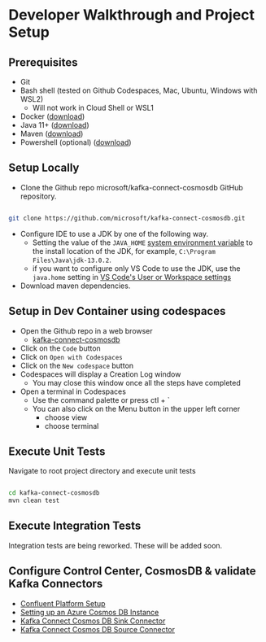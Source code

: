 # Developer Walkthrough and Project Setup

## Prerequisites

- Git
- Bash shell (tested on Github Codespaces, Mac, Ubuntu, Windows with WSL2)
  - Will not work in Cloud Shell or WSL1
- Docker ([download](https://www.docker.com/products/docker-desktop))
- Java 11+ ([download](https://www.oracle.com/java/technologies/javase-jdk11-downloads.html))
- Maven ([download](https://maven.apache.org/download.cgi))
- Powershell (optional) ([download](https://docs.microsoft.com/en-us/powershell/scripting/install/installing-powershell))

## Setup Locally

- Clone the Github repo microsoft/kafka-connect-cosmosdb GitHub repository.
  
```bash

git clone https://github.com/microsoft/kafka-connect-cosmosdb.git

```

- Configure IDE to use a JDK by one of the following way.
  - Setting the value of the `JAVA_HOME` [system environment variable](https://docs.oracle.com/cd/E19182-01/821-0917/inst_jdk_javahome_t/index.html) to the install location of the JDK, for example, `C:\Program Files\Java\jdk-13.0.2`.
  - if you want to configure only VS Code to use the JDK, use the `java.home` setting in [VS Code's User or Workspace settings](https://code.visualstudio.com/docs/getstarted/settings)
- Download maven dependencies.

## Setup in Dev Container using codespaces

- Open the Github repo in a web browser
  - [kafka-connect-cosmosdb](https://github.com/microsoft/kafka-connect-cosmosdb)
- Click on the `Code` button
- Click on `Open with Codespaces`
- Click on the `New codespace` button
- Codespaces will display a Creation Log window
  - You may close this window once all the steps have completed
- Open a terminal in Codespaces
  - Use the command palette or press ctl + `
  - You can also click on the Menu button in the upper left corner
    - choose view
    - choose terminal

## Execute Unit Tests

Navigate to root project directory and execute unit tests

```bash

cd kafka-connect-cosmosdb
mvn clean test

```

## Execute Integration Tests

Integration tests are being reworked. These will be added soon.

## Configure Control Center, CosmosDB & validate Kafka Connectors

- [Confluent Platform Setup](doc/Confluent_Platform_Setup.md)
- [Setting up an Azure Cosmos DB Instance](doc/CosmosDB_Setup.md)
- [Kafka Connect Cosmos DB Sink Connector](doc/README_Sink.md)
- [Kafka Connect Cosmos DB Source Connector](doc/README_Source.md)
